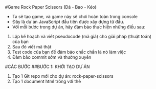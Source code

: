 #Game Rock Paper Scissors (Đá - Bao - Kéo)
- Ta sẽ tạo game, và game này sẽ chơi hoàn toàn trong console
- Đây là dự án JavaScript đầu tiên được xây dựng từ đầu.
- Với mỗi bước trong dự án, hãy đảm bảo thực hiện những điều sau:
1. Lập kế hoạch và viết pseudocode (mã giả) cho giải pháp (thuật toán) của bạn
2. Sau đó viết mã thật
3. Test code của bạn để đảm bảo chắc chắn là nó làm việc 
4. Đảm bảo commit sớm và thường xuyên 


#CÁC BƯỚC
##BƯỚC 1: KHỞI TẠO DỰ ÁN 
1. Tạo 1 Git repo mới cho dự án: rock-paper-scissors
2. Tạo 1 document html trống với thẻ <script>
3. Tạo file .js từ bên ngoài và liên kết với file .html 
4. Bạn không cần viết bất kỳ mã HTML nào, vì game được chơi hoàn toàn trong console.
5. Viết mã console.log("Hello World"); để kiểm tra xem nó có được in ra Console panel khi mở webpage trong trình duyệt không

##BƯỚC 2: VIẾT LOGIC ĐỂ NHẬN VỀ SỰ LỰA CHỌN CỦA MÁY TÍNH
- Game này sẽ chơi với máy tính. Bạn sẽ viết 1 hàm mà trả về ngẫu nhiên "rock", "paper", hoặc "scissors"
- Tạo 1 hàm tên là getComputerChoice
- Viết code mà hàm này trả về ngẫu nhiên một trong 3 chuỗi là "rock", "paper", hoặc "scissors"
-
##BƯỚC 3: VIẾT LOGIC ĐỂ NHẬN VỀ LỰA CHỌN CỦA NGƯỜI CHƠI
- Game này sẽ được chơi bởi 1 con người. Ta sẽ cần viết 1 hàm nhận và trả về lựa chọn của người chơi.
- Tạo 1 hàm tên là getHumanChoice.
- Viết code để hàm này trả về 1 lựa chọn hợp lệ tùy theo cái mà người dùng nhập vào.
- Sử dụng prompt method để nhận về input của người chơi.
- Tại thời điểm này ta không xử lý trường hợp người dùng nhập sai (sẽ học sau). Tức là ta sẽ giả sử người dùng luôn nhập đúng
- Kiểm tra hàm xem hoạt động đúng không bằng cách sử dụng console.log
##BƯỚC 4:
##BƯỚC 5:
##BƯỚC 6:
